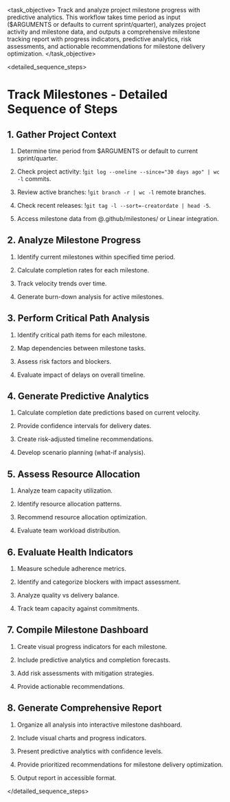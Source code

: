 <task name="Track Milestones">

<task_objective>
Track and analyze project milestone progress with predictive analytics. This workflow takes time period as input ($ARGUMENTS or defaults to current sprint/quarter), analyzes project activity and milestone data, and outputs a comprehensive milestone tracking report with progress indicators, predictive analytics, risk assessments, and actionable recommendations for milestone delivery optimization.
</task_objective>

<detailed_sequence_steps>
# Track Milestones - Detailed Sequence of Steps

## 1. Gather Project Context

1. Determine time period from $ARGUMENTS or default to current sprint/quarter.

2. Check project activity: !`git log --oneline --since="30 days ago" | wc -l` commits.

3. Review active branches: !`git branch -r | wc -l` remote branches.

4. Check recent releases: !`git tag -l --sort=-creatordate | head -5`.

5. Access milestone data from @.github/milestones/ or Linear integration.

## 2. Analyze Milestone Progress

1. Identify current milestones within specified time period.

2. Calculate completion rates for each milestone.

3. Track velocity trends over time.

4. Generate burn-down analysis for active milestones.

## 3. Perform Critical Path Analysis

1. Identify critical path items for each milestone.

2. Map dependencies between milestone tasks.

3. Assess risk factors and blockers.

4. Evaluate impact of delays on overall timeline.

## 4. Generate Predictive Analytics

1. Calculate completion date predictions based on current velocity.

2. Provide confidence intervals for delivery dates.

3. Create risk-adjusted timeline recommendations.

4. Develop scenario planning (what-if analysis).

## 5. Assess Resource Allocation

1. Analyze team capacity utilization.

2. Identify resource allocation patterns.

3. Recommend resource allocation optimization.

4. Evaluate team workload distribution.

## 6. Evaluate Health Indicators

1. Measure schedule adherence metrics.

2. Identify and categorize blockers with impact assessment.

3. Analyze quality vs delivery balance.

4. Track team capacity against commitments.

## 7. Compile Milestone Dashboard

1. Create visual progress indicators for each milestone.

2. Include predictive analytics and completion forecasts.

3. Add risk assessments with mitigation strategies.

4. Provide actionable recommendations.

## 8. Generate Comprehensive Report

1. Organize all analysis into interactive milestone dashboard.

2. Include visual charts and progress indicators.

3. Present predictive analytics with confidence levels.

4. Provide prioritized recommendations for milestone delivery optimization.

5. Output report in accessible format.

</detailed_sequence_steps>

</task>

